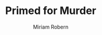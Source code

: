 ---
title: Primed for Murder
author: Miriam Robern
link: https://joshroby.itch.io/primed-for-murder
type: game
---